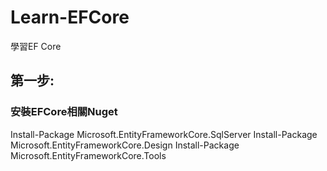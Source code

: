 # Learn-EFCore
學習EF Core


## 第一步:
### 安裝EFCore相關Nuget

Install-Package Microsoft.EntityFrameworkCore.SqlServer 
Install-Package Microsoft.EntityFrameworkCore.Design
Install-Package Microsoft.EntityFrameworkCore.Tools